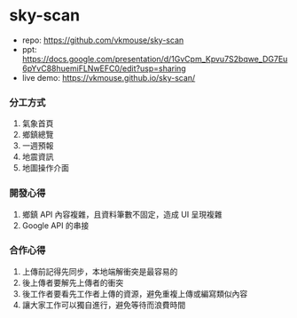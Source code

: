 # sky-scan

- repo: https://github.com/vkmouse/sky-scan  
- ppt: https://docs.google.com/presentation/d/1GvCpm_Kpvu7S2bqwe_DG7Eu6pYvC88huemiFLNwEFC0/edit?usp=sharing  
- live demo: https://vkmouse.github.io/sky-scan/  

### 分工方式

1. 氣象首頁
2. 鄉鎮總覽
3. 一週預報
4. 地震資訊
5. 地圖操作介面

### 開發心得

1. 鄉鎮 API 內容複雜，且資料筆數不固定，造成 UI 呈現複雜
2. Google API 的串接

### 合作心得

1. 上傳前記得先同步，本地端解衝突是最容易的
2. 後上傳者要解先上傳者的衝突
3. 後工作者要看先工作者上傳的資源，避免重複上傳或編寫類似內容
4. 讓大家工作可以獨自進行，避免等待而浪費時間
